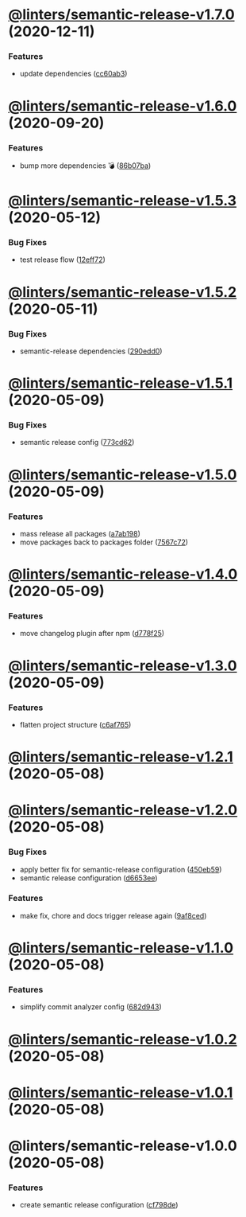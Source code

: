 # [@linters/semantic-release-v1.7.0](https://github.com/developer239/linters/compare/@linters/semantic-release-v1.6.0...@linters/semantic-release-v1.7.0) (2020-12-11)


### Features

* update dependencies ([cc60ab3](https://github.com/developer239/linters/commit/cc60ab39ae9454b463be90b60bdc46d3285f51ad))

# [@linters/semantic-release-v1.6.0](https://github.com/developer239/linters/compare/@linters/semantic-release-v1.5.3...@linters/semantic-release-v1.6.0) (2020-09-20)


### Features

* bump more dependencies 💣 ([86b07ba](https://github.com/developer239/linters/commit/86b07ba0e9e9e7333dac4dc5bd9c1b6d8d7bf6ff))

# [@linters/semantic-release-v1.5.3](https://github.com/developer239/linters/compare/@linters/semantic-release-v1.5.2...@linters/semantic-release-v1.5.3) (2020-05-12)


### Bug Fixes

* test release flow ([12eff72](https://github.com/developer239/linters/commit/12eff72943d47af0425096758956aad7c472ac54))

# [@linters/semantic-release-v1.5.2](https://github.com/developer239/linters/compare/@linters/semantic-release-v1.5.1...@linters/semantic-release-v1.5.2) (2020-05-11)


### Bug Fixes

* semantic-release dependencies ([290edd0](https://github.com/developer239/linters/commit/290edd052c84fbc2817cedb74532a59478b5cc9c))

# [@linters/semantic-release-v1.5.1](https://github.com/developer239/linters/compare/@linters/semantic-release-v1.5.0...@linters/semantic-release-v1.5.1) (2020-05-09)


### Bug Fixes

* semantic release config ([773cd62](https://github.com/developer239/linters/commit/773cd62a397647fca4bb94ac30346976692c18ba))

# [@linters/semantic-release-v1.5.0](https://github.com/developer239/linters/compare/@linters/semantic-release-v1.4.0...@linters/semantic-release-v1.5.0) (2020-05-09)


### Features

* mass release all packages ([a7ab198](https://github.com/developer239/linters/commit/a7ab198fe829a1621f9dcb6c4adf04d406331b9e))
* move packages back to packages folder ([7567c72](https://github.com/developer239/linters/commit/7567c72db65a8fbe356e72fe59d8ba2c64e13305))

# [@linters/semantic-release-v1.4.0](https://github.com/developer239/linters/compare/@linters/semantic-release-v1.3.0...@linters/semantic-release-v1.4.0) (2020-05-09)


### Features

* move changelog plugin after npm ([d778f25](https://github.com/developer239/linters/commit/d778f25a91a617069ad1bd1d97fdfeae9fc130e9))

# [@linters/semantic-release-v1.3.0](https://github.com/developer239/linters/compare/@linters/semantic-release-v1.2.1...@linters/semantic-release-v1.3.0) (2020-05-09)


### Features

* flatten project structure ([c6af765](https://github.com/developer239/linters/commit/c6af765b1de34223f2703e128c80838f0cb9e0fd))

# [@linters/semantic-release-v1.2.1](https://github.com/developer239/linters/compare/@linters/semantic-release-v1.2.0...@linters/semantic-release-v1.2.1) (2020-05-08)

# [@linters/semantic-release-v1.2.0](https://github.com/developer239/linters/compare/@linters/semantic-release-v1.1.0...@linters/semantic-release-v1.2.0) (2020-05-08)

### Bug Fixes

- apply better fix for semantic-release configuration ([450eb59](https://github.com/developer239/linters/commit/450eb5951efce8ed01ccee9d45af95aa88d89f58))
- semantic release configuration ([d6653ee](https://github.com/developer239/linters/commit/d6653eed5e3525fc4187f03edf34ea8fdb19923a))

### Features

- make fix, chore and docs trigger release again ([9af8ced](https://github.com/developer239/linters/commit/9af8ced434e6fbd31c36b6de581b424e73430cac))

# [@linters/semantic-release-v1.1.0](https://github.com/developer239/linters/compare/@linters/semantic-release-v1.0.2...@linters/semantic-release-v1.1.0) (2020-05-08)

### Features

- simplify commit analyzer config ([682d943](https://github.com/developer239/linters/commit/682d943962fbc9f5bbfed0ecf398d34873a24e8c))

# [@linters/semantic-release-v1.0.2](https://github.com/developer239/linters/compare/@linters/semantic-release-v1.0.1...@linters/semantic-release-v1.0.2) (2020-05-08)

# [@linters/semantic-release-v1.0.1](https://github.com/developer239/linters/compare/@linters/semantic-release-v1.0.0...@linters/semantic-release-v1.0.1) (2020-05-08)

# @linters/semantic-release-v1.0.0 (2020-05-08)

### Features

- create semantic release configuration ([cf798de](https://github.com/developer239/linters/commit/cf798deb95ecfd3bfcc5e0ecefb9d45c67b4035a))
